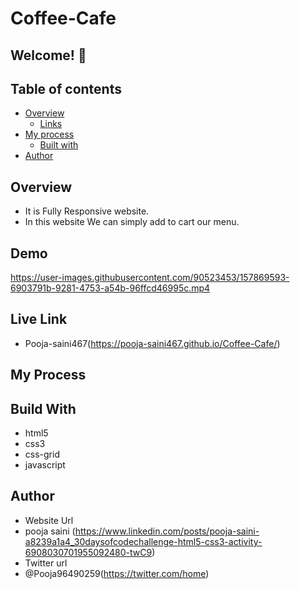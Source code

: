 # Coffee-Cafe

## Welcome! 👋

## Table of contents

- [Overview](#overview)
  - [Links](#links)
- [My process](#my-process)
  - [Built with](#built-with)
- [Author](#author)

## Overview

- It is Fully Responsive website.
- In this website We can simply add to cart our menu.

## Demo

https://user-images.githubusercontent.com/90523453/157869593-6903791b-9281-4753-a54b-96ffcd46995c.mp4


## Live Link
- Pooja-saini467(https://pooja-saini467.github.io/Coffee-Cafe/)
## My Process
## Build With
- html5
- css3
- css-grid
- javascript

## Author
- Website Url
- pooja saini (https://www.linkedin.com/posts/pooja-saini-a8239a1a4_30daysofcodechallenge-html5-css3-activity-6908030701955092480-twC9)
- Twitter url
- @Pooja96490259(https://twitter.com/home)





